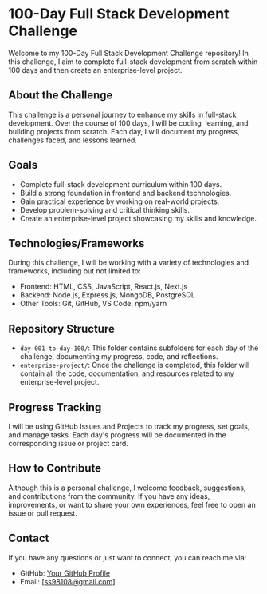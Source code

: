# 100-Day Full Stack Development Challenge

Welcome to my 100-Day Full Stack Development Challenge repository! In this challenge, I aim to complete full-stack development from scratch within 100 days and then create an enterprise-level project.

## About the Challenge

This challenge is a personal journey to enhance my skills in full-stack development. Over the course of 100 days, I will be coding, learning, and building projects from scratch. Each day, I will document my progress, challenges faced, and lessons learned.

## Goals

- Complete full-stack development curriculum within 100 days.
- Build a strong foundation in frontend and backend technologies.
- Gain practical experience by working on real-world projects.
- Develop problem-solving and critical thinking skills.
- Create an enterprise-level project showcasing my skills and knowledge.

## Technologies/Frameworks

During this challenge, I will be working with a variety of technologies and frameworks, including but not limited to:

- Frontend: HTML, CSS, JavaScript, React.js, Next.js
- Backend: Node.js, Express.js, MongoDB, PostgreSQL
- Other Tools: Git, GitHub, VS Code, npm/yarn

## Repository Structure

- `day-001-to-day-100/`: This folder contains subfolders for each day of the challenge, documenting my progress, code, and reflections.
- `enterprise-project/`: Once the challenge is completed, this folder will contain all the code, documentation, and resources related to my enterprise-level project.

## Progress Tracking

I will be using GitHub Issues and Projects to track my progress, set goals, and manage tasks. Each day's progress will be documented in the corresponding issue or project card.

## How to Contribute

Although this is a personal challenge, I welcome feedback, suggestions, and contributions from the community. If you have any ideas, improvements, or want to share your own experiences, feel free to open an issue or pull request.

## Contact

If you have any questions or just want to connect, you can reach me via:

- GitHub: [Your GitHub Profile](http://github.com/sauravkumar8178)
- Email: [ss98108@gmail.com]
